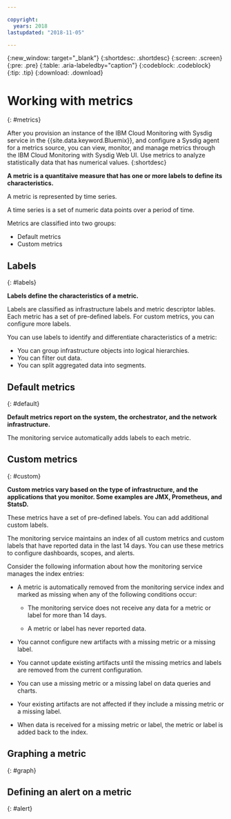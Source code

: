 ```yaml
---

copyright:
  years: 2018
lastupdated: "2018-11-05"

---
```


{:new_window: target="_blank"}
{:shortdesc: .shortdesc}
{:screen: .screen}
{:pre: .pre}
{:table: .aria-labeledby="caption"}
{:codeblock: .codeblock}
{:tip: .tip}
{:download: .download}

# Working with metrics
{: #metrics}

After you provision an instance of the IBM Cloud Monitoring with Sysdig service in the {{site.data.keyword.Bluemix}}, and configure a Sysdig agent for a metrics source, you can view, monitor, and manage metrics through the IBM Cloud Monitoring with Sysdig Web UI. Use metrics to analyze statistically data that has numerical values. 
{:shortdesc}


**A metric is a quantitaive measure that has one or more labels to define its characteristics.**

A metric is represented by time series. 

A time series is a set of numeric data points over a period of time. 

Metrics are classified into two groups: 

* Default metrics 
* Custom metrics


## Labels
{: #labels}

**Labels define the characteristics of a metric.**

Labels are classified as infrastructure labels and metric descriptor lables. Each metric has a set of pre-defined labels. For custom metrics, you can configure more labels. 

You can use labels to identify and differentiate characteristics of a metric:
* You can group infrastructure objects into logical hierarchies. 
* You can filter out data. 
* You can split aggregated data into segments. 


## Default metrics 
{: #default}

**Default metrics report on the system, the orchestrator, and the network infrastructure.**

The monitoring service automatically adds labels to each metric.


## Custom metrics
{: #custom}

**Custom metrics vary based on the type of infrastructure, and the applications that you monitor. Some examples are JMX, Prometheus, and StatsD.**

These metrics have a set of pre-defined labels. You can add additional custom labels.

The monitoring service maintains an index of all custom metrics and custom labels that have reported data in the last 14 days. You can use these metrics to configure dashboards, scopes, and alerts.

Consider the following information about how the monitoring service manages the index entries:
*  A metric is automatically removed from the monitoring service index and marked as missing when any of the following conditions occur:
    
    * The monitoring service does not receive any data for a metric or label for more than 14 days.
    
    * A metric or label has never reported data.

* You cannot configure new artifacts with a missing metric or a missing label. 
* You cannot update existing artifacts until the missing metrics and labels are removed from the current configuration.
* You can use a missing metric or a missing label on data queries and charts. 
* Your existing artifacts are not affected if they include a missing metric or a missing label.
* When data is received for a missing metric or label, the metric or label is added back to the index.




## Graphing a metric
{: #graph}



## Defining an alert on a metric
{: #alert}

